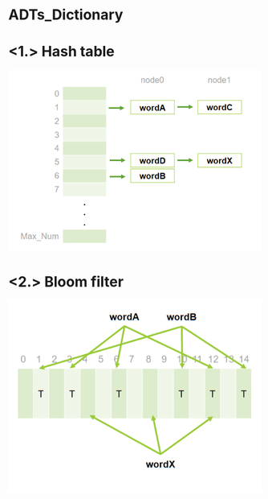 # ADTs_Dictionary

# <1.> Hash table
![A test image](images/2022-04-22_001739.png)

# <2.> Bloom filter
![A test image](images/2022-04-22_001855.png)
